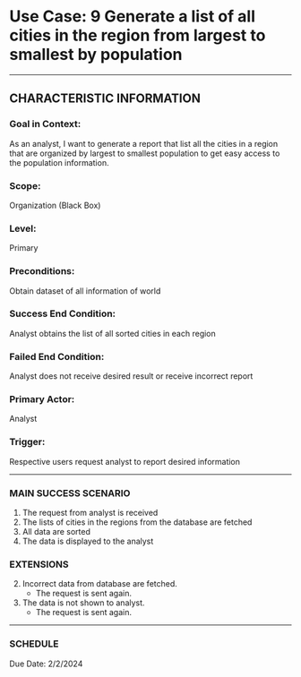 # Use Case: 9 	Generate a list of all cities in the region from largest to smallest by population

----------------------
## CHARACTERISTIC INFORMATION
### Goal in Context: 
As an analyst, I want to generate a report that list all the cities in a region that are organized by largest to smallest population to get easy access to the population information.
### Scope: 
Organization (Black Box)
### Level: 
Primary
### Preconditions: 
Obtain dataset of all information of world
### Success End Condition: 
Analyst obtains the list of all sorted cities in each region
### Failed End Condition: 
Analyst does not receive desired result or receive incorrect report
### Primary Actor: 
Analyst
### Trigger: 
Respective users request analyst to report desired information

----------------------
### MAIN SUCCESS SCENARIO
1.	The request from analyst is received
2.	The lists of cities in the regions from the database are fetched
3.	All data are sorted
4.	The data is displayed to the analyst

### EXTENSIONS
2. Incorrect data from database are fetched.
    - The request is sent again.
4. The data is not shown to analyst.
    - The request is sent again.
----------------------
### SCHEDULE
Due Date: 2/2/2024